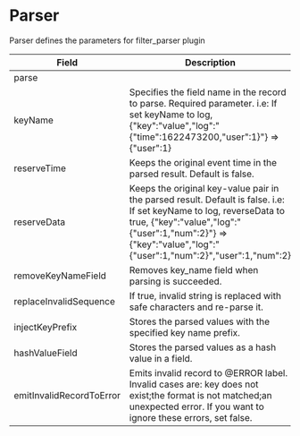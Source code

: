 # Parser

Parser defines the parameters for filter_parser plugin


| Field | Description | Scheme |
| ----- | ----------- | ------ |
| parse |  | *common.Parse |
| keyName | Specifies the field name in the record to parse. Required parameter. i.e: If set keyName to log, {\"key\":\"value\",\"log\":\"{\"time\":1622473200,\"user\":1}\"} => {\"user\":1} | *string |
| reserveTime | Keeps the original event time in the parsed result. Default is false. | *bool |
| reserveData | Keeps the original key-value pair in the parsed result. Default is false. i.e: If set keyName to log, reverseData to true, {\"key\":\"value\",\"log\":\"{\"user\":1,\"num\":2}\"} => {\"key\":\"value\",\"log\":\"{\"user\":1,\"num\":2}\",\"user\":1,\"num\":2} | *bool |
| removeKeyNameField | Removes key_name field when parsing is succeeded. | *bool |
| replaceInvalidSequence | If true, invalid string is replaced with safe characters and re-parse it. | *bool |
| injectKeyPrefix | Stores the parsed values with the specified key name prefix. | *string |
| hashValueField | Stores the parsed values as a hash value in a field. | *string |
| emitInvalidRecordToError | Emits invalid record to @ERROR label. Invalid cases are: key does not exist;the format is not matched;an unexpected error. If you want to ignore these errors, set false. | *bool |
